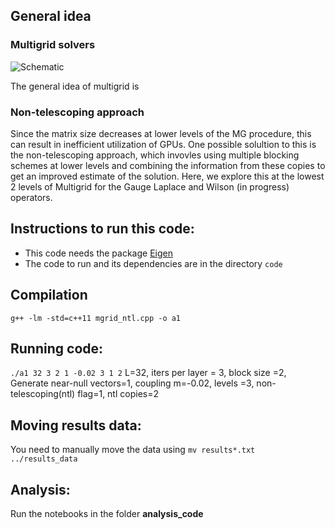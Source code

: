 
## General idea

### Multigrid solvers 
![Schematic]()

The general idea of multigrid is 

### Non-telescoping approach
Since the matrix size decreases at lower levels of the MG procedure, this can result in inefficient utilization of GPUs. One possible solultion to this is 
the non-telescoping approach, which invovles using multiple blocking schemes at lower levels and combining the information from these copies to get an improved estimate of the solution. 
Here, we explore this at the lowest 2 levels of Multigrid for the Gauge Laplace and Wilson (in progress) operators.


## Instructions to run this code: 
- This code needs the package [Eigen](https://eigen.tuxfamily.org/index.php?title=Main_Page)
- The code to run and its dependencies are in the directory `code`

## Compilation
`g++ -lm -std=c++11 mgrid_ntl.cpp -o a1 `

## Running code: 
`./a1 32 3 2 1 -0.02 3 1 2`
L=32, iters per layer = 3, block size =2, Generate near-null vectors=1, coupling m=-0.02, levels =3, non-telescoping(ntl) flag=1, ntl copies=2

## Moving results data: 
You need to manually move the data using 
`mv results*.txt ../results_data`

## Analysis: 
Run the notebooks in the folder **analysis_code**
